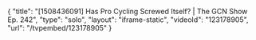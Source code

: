 {
    "title": "[1508436091] Has Pro Cycling Screwed Itself? | The GCN Show Ep. 242",
    "type": "solo",
    "layout": "iframe-static",
    "videoId": "123178905",
    "url": "\/tvpembed\/123178905"
}